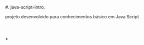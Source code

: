  #. java-script-intro.    
        
 projeto desenvolvido para conhecimentos básico em Java Script

<h1>    </  h1>. 
 